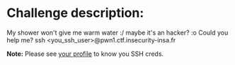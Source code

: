# Challenge description:

My shower won't give me warm water :/ maybe it's an hacker? :o Could you help me?
ssh &lt;you_ssh_user&gt;@pwn1.ctf.insecurity-insa.fr

<b>Note:</b> Please see <a href="/team/profile">your profile</a> to know you SSH creds.
